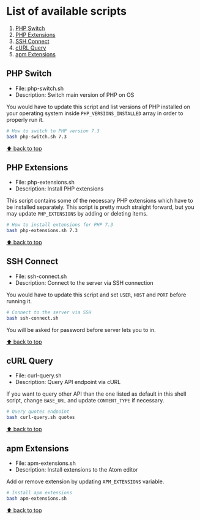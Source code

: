 # List of available scripts

1. [PHP Switch]
1. [PHP Extensions]
1. [SSH Connect]
1. [cURL Query]
1. [apm Extensions]

## PHP Switch

* File: php-switch.sh
* Description: Switch main version of PHP on OS

You would have to update this script and list versions of PHP installed on your operating system inside `PHP_VERSIONS_INSTALLED` array in order to properly run it.

```bash
# How to switch to PHP version 7.3
bash php-switch.sh 7.3
```

[⬆ back to top](#list-of-available-scripts)

## PHP Extensions

* File: php-extensions.sh
* Description: Install PHP extensions

This script contains some of the necessary PHP extensions which have to be installed separately. This script is pretty much straight forward, but you may update `PHP_EXTENSIONS` by adding or deleting items.

```bash
# How to install extensions for PHP 7.3
bash php-extensions.sh 7.3
```

[⬆ back to top](#list-of-available-scripts)

## SSH Connect

* File: ssh-connect.sh
* Description: Connect to the server via SSH connection

You would have to update this script and set `USER`, `HOST` and `PORT` before running it.

```bash
# Connect to the server via SSH
bash ssh-connect.sh
```

You will be asked for password before server lets you to in.

[⬆ back to top](#list-of-available-scripts)

## cURL Query

* File: curl-query.sh
* Description: Query API endpoint via cURL

If you want to query other API than the one listed as default in this shell script, change `BASE_URL` and update `CONTENT_TYPE` if necessary.

```bash
# Query quotes endpoint
bash curl-query.sh quotes
```

[⬆ back to top](#list-of-available-scripts)

## apm Extensions

* File: apm-extensions.sh
* Description: Install extensions to the Atom editor

Add or remove extension by updating `APM_EXTENSIONS` variable.

```bash
# Install apm extensions
bash apm-extensions.sh
```

[⬆ back to top](#list-of-available-scripts)

[PHP Switch]: README.md#php-switch
[PHP Extensions]: README.md#php-extensions
[SSH Connect]: README.md#ssh-connect
[cURL Query]: README.md#curl-query
[apm Extensions]: README.md#apm-extensions
